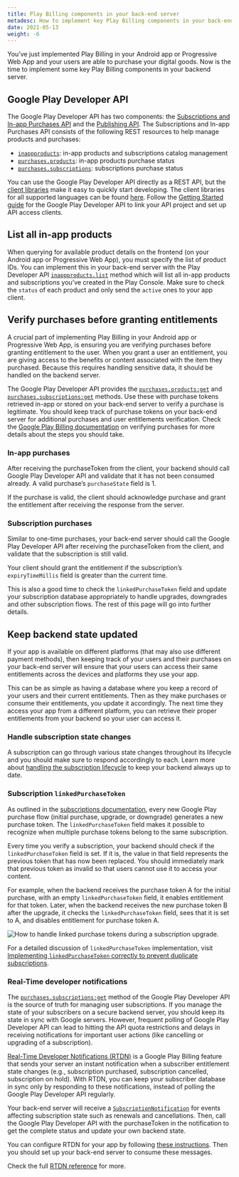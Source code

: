 ```yaml
---
title: Play Billing components in your back-end server
metadesc: How to implement key Play Billing components in your back-end server with the Play Developer API to help fight fraud and abuse.
date: 2021-05-13
weight: -6
---
```


You’ve just implemented Play Billing in your Android app or Progressive Web App and your users are able to purchase your digital goods. Now is the time to implement some key Play Billing components in your backend server.

## Google Play Developer API

The Google Play Developer API has two components: the [Subscriptions and In-app Purchases API](https://developers.google.com/android-publisher#subscriptions) and the [Publishing API](https://developers.google.com/android-publisher#publishing). The Subscriptions and In-app Purchases API consists of the following REST resources to help manage products and purchases:

- [`inappproducts`](https://developers.google.com/android-publisher/api-ref/rest/v3/inappproducts): in-app products and subscriptions catalog management
- [`purchases.products`](https://developers.google.com/android-publisher/api-ref/rest/v3/purchases.products): in-app products purchase status
- [`purchases.subscriptions`](https://developers.google.com/android-publisher/api-ref/rest/v3/purchases.subscriptions): subscriptions purchase status

You can use the Google Play Developer API directly as a REST API, but the [client libraries](https://developers.google.com/android-publisher/libraries) make it easy to quickly start developing. The client libraries for all supported languages can be found [here](https://developers.google.com/api-client-library). Follow the [Getting Started guide](https://developers.google.com/android-publisher/getting_started) for the Google Play Developer API to link your API project and set up API access clients.

## List all in-app products

When querying for available product details on the frontend (on your Android app or Progressive Web App), you must specify the list of product IDs. You can implement this in your back-end server with the Play Developer API [`inappproducts.list`](https://developers.google.com/android-publisher/api-ref/rest/v3/inappproducts/list) method which will list all in-app products and subscriptions you’ve created in the Play Console. Make sure to check the `status` of each product and only send the `active` ones to your app client.

## Verify purchases before granting entitlements

A crucial part of implementing Play Billing in your Android app or Progressive Web App, is ensuring you are verifying purchases before granting entitlement to the user. When you grant a user an entitlement, you are giving access to the benefits or content associated with the item they purchased. Because this requires handling sensitive data, it should be handled on the backend server.

The Google Play Developer API provides the [`purchases.products:get`](https://developers.google.com/android-publisher/api-ref/rest/v3/purchases.products/get) and [`purchases.subscriptions:get`](https://developers.google.com/android-publisher/api-ref/rest/v3/purchases.subscriptions/get) methods. Use these with purchase tokens retrieved in-app or stored on your back-end server to verify a purchase is legitimate. You should keep track of purchase tokens on your back-end server for additional purchases and user entitlements verification. Check the [Google Play Billing documentation](https://developer.android.com/google/play/billing/security#verify) on verifying purchases for more details about the steps you should take.

### In-app purchases

After receiving the purchaseToken from the client, your backend should call Google Play Developer API and validate that it has not been consumed already. A valid purchase’s `purchaseState` field is 1.

If the purchase is valid, the client should acknowledge purchase and grant the entitlement after receiving the response from the server.

### Subscription purchases

Similar to one-time purchases, your back-end server should call the Google Play Developer API after receiving the purchaseToken from the client, and validate that the subscription is still valid.

Your client should grant the entitlement if the subscription’s `expiryTimeMillis` field is greater than the current time.

This is also a good time to check the `linkedPurchaseToken` field and update your subscription database appropriately to handle upgrades, downgrades and other subscription flows. The rest of this page will go into further details.

## Keep backend state updated

If your app is available on different platforms (that may also use different payment methods), then keeping track of your users and their purchases on your back-end server will ensure that your users can access their same entitlements across the devices and platforms they use your app.

This can be as simple as having a database where you keep a record of your users and their current entitlements. Then as they make purchases or consume their entitlements, you update it accordingly. The next time they access your app from a different platform, you can retrieve their proper entitlements from your backend so your user can access it.

### Handle subscription state changes

A subscription can go through various state changes throughout its lifecycle and you should make sure to respond accordingly to each. Learn more about [handling the subscription lifecycle](https://developer.android.com/google/play/billing/subscriptions#lifecycle) to keep your backend always up to date.

### Subscription `linkedPurchaseToken`

As outlined in the [subscriptions documentation](https://developer.android.com/google/play/billing/billing_subscriptions#Allow-upgrade), every new Google Play purchase flow (initial purchase, upgrade, or downgrade) generates a new purchase token. The `linkedPurchaseToken` field makes it possible to recognize when multiple purchase tokens belong to the same subscription.

Every time you verify a subscription, your backend should check if the `linkedPurchaseToken` field is set. If it is, the value in that field represents the previous token that has now been replaced. You should immediately mark that previous token as invalid so that users cannot use it to access your content.

For example, when the backend receives the purchase token A for the initial purchase, with an empty `linkedPurchaseToken` field, it enables entitlement for that token. Later, when the backend receives the new purchase token B after the upgrade, it checks the `linkedPurchaseToken` field, sees that it is set to A, and disables entitlement for purchase token A.

![How to handle linked purchase tokens during a subscription upgrade.](/images/publish/play-billing-backend/linked-purchase-token.png)

For a detailed discussion of `linkedPurchaseToken` implementation, visit [Implementing `linkedPurchaseToken` correctly to prevent duplicate subscriptions](https://medium.com/androiddevelopers/implementing-linkedpurchasetoken-correctly-to-prevent-duplicate-subscriptions-82dfbf7167da).

### Real-Time developer notifications

The [`purchases.subscriptions:get`](https://developers.google.com/android-publisher/api-ref/purchases/subscriptions/get) method of the Google Play Developer API is the source of truth for managing user subscriptions. If you manage the state of your subscribers on a secure backend server, you should keep its state in sync with Google servers. However, frequent polling of Google Play Developer API can lead to hitting the API quota restrictions and delays in receiving notifications for important user actions (like cancelling or upgrading of a subscription).

[Real-Time Developer Notifications (RTDN)](https://developer.android.com/google/play/billing/getting-ready#configure-rtdn) is a Google Play Billing feature that sends your server an instant notification when a subscriber entitlement state changes (e.g., subscription purchased, subscription cancelled, subscription on hold). With RTDN, you can keep your subscriber database in sync only by responding to these notifications, instead of polling the Google Play Developer API regularly.

Your back-end server will receive a [`SubscriptionNotification`](https://developer.android.com/google/play/billing/rtdn-reference#sub) for events affecting subscription state such as renewals and cancellations. Then, call the Google Play Developer API with the purchaseToken in the notification to get the complete status and update your own backend state.

You can configure RTDN for your app by following [these instructions](https://developer.android.com/google/play/billing/getting-ready#configure-rtdn). Then you should set up your back-end server to consume these messages.

Check the full [RTDN reference](https://developer.android.com/google/play/billing/rtdn-reference) for more.
